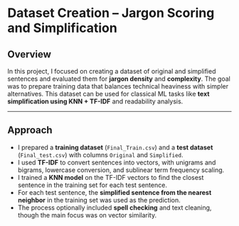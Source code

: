 # Dataset Creation – Jargon Scoring and Simplification

## Overview
In this project, I focused on creating a dataset of original and simplified sentences and evaluated them for **jargon density** and **complexity**. The goal was to prepare training data that balances technical heaviness with simpler alternatives. This dataset can be used for classical ML tasks like **text simplification using KNN + TF-IDF** and readability analysis.

---

## Approach
- I prepared a **training dataset** (`Final_Train.csv`) and a **test dataset** (`Final_test.csv`) with columns `Original` and `Simplified`.
- I used **TF-IDF** to convert sentences into vectors, with unigrams and bigrams, lowercase conversion, and sublinear term frequency scaling.
- I trained a **KNN model** on the TF-IDF vectors to find the closest sentence in the training set for each test sentence.
- For each test sentence, the **simplified sentence from the nearest neighbor** in the training set was used as the prediction.
- The process optionally included **spell checking** and text cleaning, though the main focus was on vector similarity.
